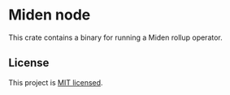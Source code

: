 # Miden node

This crate contains a binary for running a Miden rollup operator.

## License
This project is [MIT licensed](../../LICENSE).
